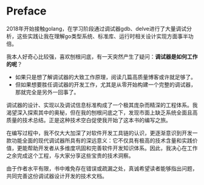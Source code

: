# Preface

2018年开始接触golang，在学习阶段通过调试器gdb、delve进行了大量调试分析，这些实践让我在理解go类型系统、标准库、运行时相关设计实现方面事半功倍。

我本人好奇心比较强，喜欢刨根问底，有一天突然产生了疑问：**调试器是如何工作的呢**？
- 如果只是想了解调试器的大致工作原理，阅读几篇高质量博客或许就足够了。
- 但如果想要胜任调试器的开发工作，尤其是从零开始构建一个完整的调试器，那就完全是另外一回事了。

调试器的设计、实现以及调试信息标准构成了一个极其庞杂而精深的工程体系。我渴望深入探索其中的奥秘，但在我的刨根问底之下，发现市面上缺乏系统全面且高质量的技术总结。正是这种技术空白促使我开始了这本书的编写之旅。

在编写过程中，我不仅大大加深了对软件开发工具链的认识，更逐渐意识到开发一款功能全面的现代调试器所具有的深远意义：它不仅具有极高的技术含量和实践价值，更能帮助开发者从多维度巩固和完善软件开发知识体系。因此，我决心在工作之余完成这个工程，与大家分享这些宝贵的技术洞察。

由于作者水平有限，书中难免存在错误或疏漏之处，真诚希望读者能够指出问题，共同完善这份调试器设计开发的技术文档。
